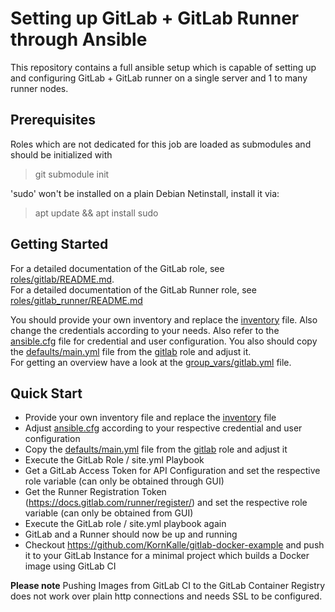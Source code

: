 # Setting up GitLab + GitLab Runner through Ansible

This repository contains a full ansible setup which is capable of setting up and configuring GitLab + GitLab runner on a single server and 1 to many runner nodes.

## Prerequisites

Roles which are not dedicated for this job are loaded as submodules and should be initialized with 
> git submodule init

'sudo' won't be installed on a plain Debian Netinstall, install it via:
> apt update && apt install sudo

## Getting Started

For a detailed documentation of the GitLab role, see [roles/gitlab/README.md](roles/gitlab/README.md).  
For a detailed documentation of the GitLab Runner role, see [roles/gitlab_runner/README.md](roles/gitlab_runner/README.md)

You should provide your own inventory and replace the [inventory](./inventory) file. Also change the credentials according to your needs.
Also refer to the [ansible.cfg](./ansible.cfg) file for credential and user configuration.
You also should copy the [defaults/main.yml](/roles/gitlab/defaults/main.yml) file from the [gitlab](roles/gitlab) role and adjust it.  
For getting an overview have a look at the [group_vars/gitlab.yml](group_vars/gitlab.yml) file.

## Quick Start

- Provide your own inventory file and replace the [inventory](./inventory) file
- Adjust [ansible.cfg](./ansible.cfg) according to your respective credential and user configuration
- Copy the [defaults/main.yml](/roles/gitlab/defaults/main.yml) file from the [gitlab](roles/gitlab) role and adjust it
- Execute the GitLab Role / site.yml Playbook
- Get a GitLab Access Token for API Configuration and set the respective role variable (can only be obtained through GUI)
- Get the Runner Registration Token (https://docs.gitlab.com/runner/register/) and set the respective role variable (can only be obtained from GUI)
- Execute the GitLab role / site.yml playbook again
- GitLab and a Runner should now be up and running
- Checkout https://github.com/KornKalle/gitlab-docker-example and push it to your GitLab Instance for a minimal project which builds a Docker image using GitLab CI

**Please note** Pushing Images from GitLab CI to the GitLab Container Registry does not work over plain http connections and needs SSL to be configured.